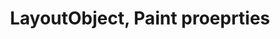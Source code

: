 ---
layout: post
title: LayoutObject, Paint proeprties
tags: [chromium, blink]
modified: 2021-02-24
category : chromium
---